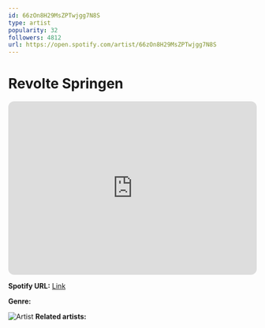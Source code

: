 ```yaml
---
id: 66zOn8H29MsZPTwjgg7N8S
type: artist
popularity: 32
followers: 4812
url: https://open.spotify.com/artist/66zOn8H29MsZPTwjgg7N8S
---
```

# Revolte Springen

<iframe style="border-radius:12px" src="https://open.spotify.com/embed/artist/66zOn8H29MsZPTwjgg7N8S" width="100%" height="352" frameBorder="0" allowfullscreen="" allow="autoplay; clipboard-write; encrypted-media; fullscreen; picture-in-picture" loading="lazy"></iframe>

**Spotify URL:** [Link](https://open.spotify.com/artist/66zOn8H29MsZPTwjgg7N8S)

**Genre:** 

![Artist](https://i.scdn.co/image/ab67616d0000b2739184899cd53f98d314b7c671)
**Related artists:**

